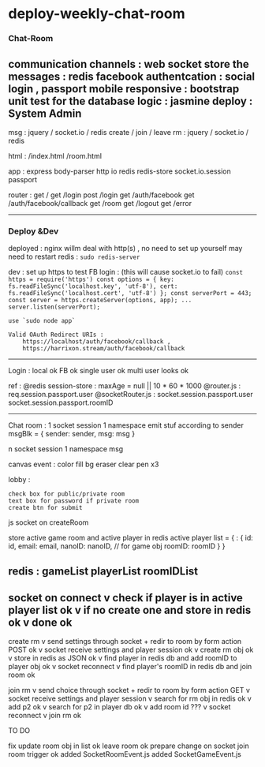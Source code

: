 # deploy-weekly-chat-room

### Chat-Room
communication channels : web socket
store the messages : redis
facebook authentcation : social login , passport
mobile responsive : bootstrap
unit test for the database logic : jasmine
deploy : System Admin
---
msg : jquery / socket.io / redis
create / join / leave rm : jquery / socket.io / redis

html : 
/index.html
/room.html

app :
express
body-parser
http
io
redis
redis-store
socket.io.session
passport

router :
get     /
get     /login
post    /login
get     /auth/facebook
get     /auth/facebook/callback
get     /room
get     /logout
get     /error

---
### Deploy &Dev
deployed : 
    nginx willm deal with http(s) , no need to set up yourself
    may need to restart redis : `sudo redis-server`

dev : 
    set up https to test FB login :
    (this will cause socket.io to fail)
    ```
    const https = require('https')
    const options = {
        key: fs.readFileSync('localhost.key', 'utf-8'),
        cert: fs.readFileSync('localhost.cert', 'utf-8')
    };
    const serverPort = 443;
    const server = https.createServer(options, app);
    ...
    server.listen(serverPort);
    ```
    
    use `sudo node app`

    Valid OAuth Redirect URIs : 
        https://localhost/auth/facebook/callback ,
        https://harrixon.stream/auth/facebook/callback
---

Login : 
local ok
FB ok
single user ok
multi user looks ok


ref : 
@redis session-store : 
    maxAge = null ||  10 * 60 * 1000
@router.js : 
    req.session.passport.user
@socketRouter.js : 
    socket.session.passport.user
    socket.session.passport.roomID 

---

Chat room :
1 socket session
    1 namespace
        emit stuf according to sender
            msgBlk = {
                sender: sender,
                msg: msg
            }

n socket session
    1 namespace
        msg

canvas event : 
color
fill bg
eraser
clear
pen x3


lobby :

    check box for public/private room
    text box for password if private room
    create btn for submit

js
    socket on createRoom

store active game room and active player in redis
active player list = {
    <nanoID> : { 
        id: id,
        email: email,
        nanoID: nanoID, // for game obj
        roomID: roomID
     }
}

redis : 
    gameList
    playerList
    roomIDList
---

socket on connect
v
check if player is in active player list ok
v
if no create one and store in redis ok
v
done ok
---

create rm
v
send settings through socket + redir to room by form action POST ok
v
socket receive settings and player session ok
v
create rm obj ok
v
store in redis as JSON ok
v
find player in redis db and add roomID to player obj ok
v
socket reconnect
v
find player's roomID in redis db and join room ok


join rm
v
send choice through socket + redir to room by form action GET
v
socket receive settings and player session
v
search for rm obj in redis ok
v
add p2 ok
v
search for p2 in player db ok
v
add room id ???
v
socket reconnect
v
join rm ok

TO DO
<!-- refresh room behavior -->
fix update room obj in list ok
leave room ok
prepare change on socket join room trigger ok
    added SocketRoomEvent.js
    added SocketGameEvent.js